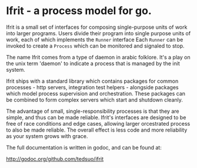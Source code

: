 # Ifrit - a process model for go.

Ifrit is a small set of interfaces for composing single-purpose units of work
into larger programs. Users divide their program into single purpose units of
work, each of which implements the `Runner` interface  Each `Runner` can be
invoked to create a `Process` which can be monitored and signaled to stop.

The name Ifrit comes from a type of daemon in arabic folklore.  It's a play on
the unix term 'daemon' to indicate a process that is managed by the init system.

Ifrit ships with a standard library which contains packages for common
processes - http servers, integration test helpers - alongside packages which
model process supervision and orchestration. These packages can be combined to
form complex servers which start and shutdown cleanly.

The advantage of small, single-responsibility processes is that they are simple,
and thus can be made reliable.  Ifrit's interfaces are designed to be free
of race conditions and edge cases, allowing larger orcestrated process to also
be made reliable.  The overall effect is less code and more reliability as your
system grows with grace.

The full documentation is written in godoc, and can be found at:

http://godoc.org/github.com/tedsuo/ifrit
